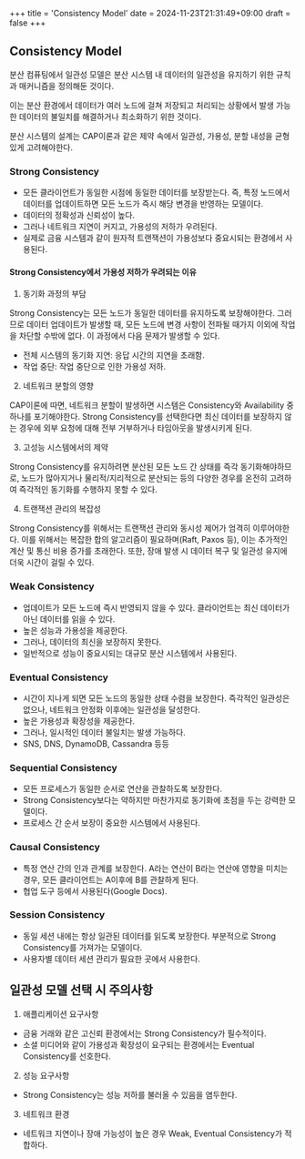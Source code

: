 +++
title = 'Consistency Model'
date = 2024-11-23T21:31:49+09:00
draft = false
+++

## Consistency Model

분산 컴퓨팅에서 일관성 모델은 분산 시스템 내 데이터의 일관성을 유지하기 위한 규칙과 매커니즘을 정의해둔 것이다.

이는 분산 환경에서 데이터가 여러 노드에 걸쳐 저장되고 처리되는 상황에서 발생 가능한 데이터의 불일치를 해결하거나 최소화하기 위한 것이다.

분산 시스템의 설계는 CAP이론과 같은 제약 속에서 일관성, 가용성, 분할 내성을 균형 있게 고려해야한다.

### Strong Consistency

- 모든 클라이언트가 동일한 시점에 동일한 데이터를 보장받는다. 즉, 특정 노드에서 데이터를 업데이트하면 모든 노드가 즉시 해당 변경을 반영하는 모델이다.
- 데이터의 정확성과 신뢰성이 높다.
- 그러나 네트워크 지연이 커지고, 가용성의 저하가 우려된다.
- 실제로 금융 시스템과 같이 원자적 트랜잭션이 가용성보다 중요시되는 환경에서 사용된다.

#### Strong Consistency에서 가용성 저하가 우려되는 이유

1. 동기화 과정의 부담

Strong Consistency는 모든 노드가 동일한 데이터를 유지하도록 보장해야한다.
그러므로 데이터 업데이트가 발생할 때, 모든 노드에 변경 사항이 전파될 때가지 이외에 작업을 차단할 수밖에 없다.
이 과정에서 다음 문제가 발생할 수 있다.
- 전체 시스템의 동기화 지연: 응답 시간의 지연을 초래함.
- 작업 중단: 작업 중단으로 인한 가용성 저하.


2. 네트워크 분할의 영향

CAP이론에 따면, 네트워크 분할이 발생하면 시스템은 Consistency와 Availability 중 하나를 포기해야한다.
Strong Consistency를 선택한다면 최신 데이터를 보장하지 않는 경우에 외부 요청에 대해 전부 거부하거나 타임아웃을 발생시키게 된다.

3. 고성능 시스템에서의 제약

Strong Consistency를 유지하려면 분산된 모든 노드 간 상태를 즉각 동기화해야하므로,
노드가 많아지거나 물리적/지리적으로 분산되는 등의 다양한 경우를 온전히 고려하여 즉각적인 동기화를 수행하지 못할 수 있다.

4. 트랜잭션 관리의 복잡성

Strong Consistency를 위해서는 트랜잭션 관리와 동시성 제어가 엄격히 이루어야한다.
이를 위해서는 복잡한 합의 알고리즘이 필요하며(Raft, Paxos 등), 이는 추가적인 계산 및 통신 비용 증가를 초래한다.
또한, 장애 발생 시 데이터 복구 및 일관성 유지에 더욱 시간이 걸릴 수 있다.

### Weak Consistency

- 업데이트가 모든 노드에 즉시 반영되지 않을 수 있다. 클라이언트는 최신 데이터가 아닌 데이터를 읽을 수 있다.
- 높은 성능과 가용성을 제공한다.
- 그러나, 데이터의 최신을 보장하지 못한다.
- 일반적으로 성능이 중요시되는 대규모 분산 시스템에서 사용된다.

### Eventual Consistency

- 시간이 지나게 되면 모든 노드의 동일한 상태 수렴을 보장한다. 즉각적인 일관성은 없으나, 네트워크 안정화 이후에는 일관성을 달성한다.
- 높은 가용성과 확장성을 제공한다.
- 그러나, 일시적인 데이터 불일치는 발생 가능하다.
- SNS, DNS, DynamoDB, Cassandra 등등

### Sequential Consistency

- 모든 프로세스가 동일한 순서로 연산을 관찰하도록 보장한다.
- Strong Consistency보다는 약하지만 마찬가지로 동기화에 초점을 두는 강력한 모델이다.
- 프로세스 간 순서 보장이 중요한 시스템에서 사용된다.

### Causal Consistency

- 특정 연산 간의 인과 관계를 보장한다. A라는 연산이 B라는 연산에 영향을 미치는 경우, 모든 클라이언트는 A이후에 B를 관찰하게 된다.
- 협업 도구 등에서 사용된다(Google Docs).

### Session Consistency

- 동일 세션 내에는 항상 일관된 데이터를 읽도록 보장한다. 부분적으로 Strong Consistency를 가져가는 모델이다.
- 사용자별 데이터 세션 관리가 필요한 곳에서 사용한다.

## 일관성 모델 선택 시 주의사항

1. 애플리케이션 요구사항

- 금융 거래와 같은 고신뢰 환경에서는 Strong Consistency가 필수적이다.
- 소셜 미디어와 같이 가용성과 확장성이 요구되는 환경에서는 Eventual Consistency를 선호한다.

2. 성능 요구사항

- Strong Consistency는 성능 저하를 불러올 수 있음을 염두한다.

3. 네트워크 환경

- 네트워크 지연이나 장애 가능성이 높은 경우 Weak, Eventual Consistency가 적합하다.
